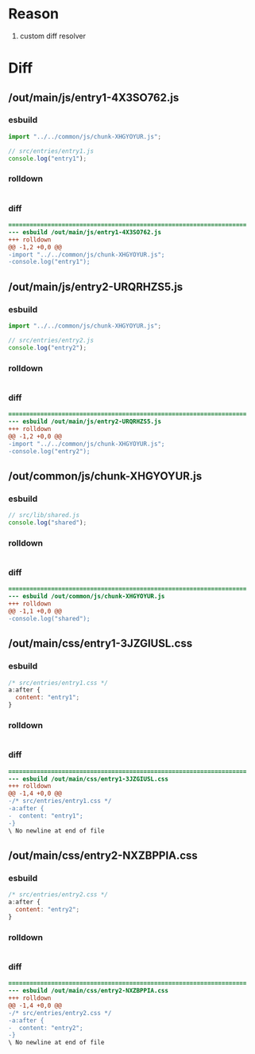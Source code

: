 # Reason
1. custom diff resolver
# Diff
## /out/main/js/entry1-4X3SO762.js
### esbuild
```js
import "../../common/js/chunk-XHGYOYUR.js";

// src/entries/entry1.js
console.log("entry1");
```
### rolldown
```js

```
### diff
```diff
===================================================================
--- esbuild	/out/main/js/entry1-4X3SO762.js
+++ rolldown	
@@ -1,2 +0,0 @@
-import "../../common/js/chunk-XHGYOYUR.js";
-console.log("entry1");

```
## /out/main/js/entry2-URQRHZS5.js
### esbuild
```js
import "../../common/js/chunk-XHGYOYUR.js";

// src/entries/entry2.js
console.log("entry2");
```
### rolldown
```js

```
### diff
```diff
===================================================================
--- esbuild	/out/main/js/entry2-URQRHZS5.js
+++ rolldown	
@@ -1,2 +0,0 @@
-import "../../common/js/chunk-XHGYOYUR.js";
-console.log("entry2");

```
## /out/common/js/chunk-XHGYOYUR.js
### esbuild
```js
// src/lib/shared.js
console.log("shared");
```
### rolldown
```js

```
### diff
```diff
===================================================================
--- esbuild	/out/common/js/chunk-XHGYOYUR.js
+++ rolldown	
@@ -1,1 +0,0 @@
-console.log("shared");

```
## /out/main/css/entry1-3JZGIUSL.css
### esbuild
```js
/* src/entries/entry1.css */
a:after {
  content: "entry1";
}
```
### rolldown
```js

```
### diff
```diff
===================================================================
--- esbuild	/out/main/css/entry1-3JZGIUSL.css
+++ rolldown	
@@ -1,4 +0,0 @@
-/* src/entries/entry1.css */
-a:after {
-  content: "entry1";
-}
\ No newline at end of file

```
## /out/main/css/entry2-NXZBPPIA.css
### esbuild
```js
/* src/entries/entry2.css */
a:after {
  content: "entry2";
}
```
### rolldown
```js

```
### diff
```diff
===================================================================
--- esbuild	/out/main/css/entry2-NXZBPPIA.css
+++ rolldown	
@@ -1,4 +0,0 @@
-/* src/entries/entry2.css */
-a:after {
-  content: "entry2";
-}
\ No newline at end of file

```